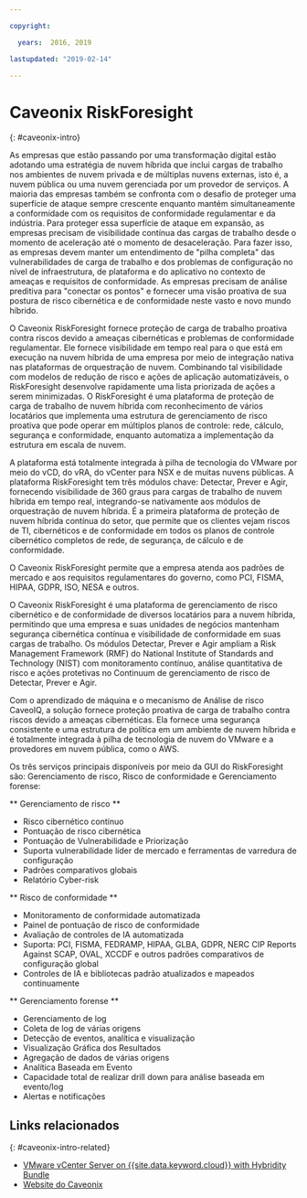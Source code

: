 ```yaml
---

copyright:

  years:  2016, 2019

lastupdated: "2019-02-14"

---
```


# Caveonix RiskForesight
{: #caveonix-intro}

As empresas que estão passando por uma transformação digital estão adotando uma estratégia de nuvem híbrida que inclui cargas de trabalho nos ambientes de nuvem privada e de múltiplas nuvens externas, isto é, a nuvem pública ou uma nuvem gerenciada por um provedor de serviços. A maioria das empresas também se confronta com o desafio de proteger uma superfície de ataque sempre crescente enquanto mantém simultaneamente a conformidade com os requisitos de conformidade regulamentar e da indústria. Para proteger essa superfície de ataque em expansão, as empresas precisam de visibilidade contínua das cargas de trabalho desde o momento de aceleração até o momento de desaceleração. Para fazer isso, as empresas devem manter um entendimento de "pilha completa" das vulnerabilidades de carga de trabalho e dos problemas de configuração no nível de infraestrutura, de plataforma e do aplicativo no contexto de ameaças e requisitos de conformidade. As empresas precisam de análise preditiva para "conectar os pontos" e fornecer uma visão proativa de sua postura de risco cibernética e de conformidade neste vasto e novo mundo híbrido.

O Caveonix RiskForesight fornece proteção de carga de trabalho proativa contra riscos devido a ameaças cibernéticas e problemas de conformidade regulamentar. Ele fornece visibilidade em tempo real para o que está em execução na nuvem híbrida de uma empresa por meio de integração nativa nas plataformas de orquestração de nuvem. Combinando tal visibilidade com modelos de redução de risco e ações de aplicação automatizáveis, o RiskForesight desenvolve rapidamente uma lista priorizada de ações a serem minimizadas. O RiskForesight é uma plataforma de proteção de carga de trabalho de nuvem híbrida com reconhecimento de vários locatários que implementa uma estrutura de gerenciamento de risco proativa que pode operar em múltiplos planos de controle: rede, cálculo, segurança e conformidade, enquanto automatiza a implementação da estrutura em escala de nuvem.

A plataforma está totalmente integrada à pilha de tecnologia do VMware por meio do vCD, do vRA, do vCenter para NSX e de muitas nuvens públicas. A plataforma RiskForesight tem três módulos chave: Detectar, Prever e Agir, fornecendo visibilidade de 360 graus para cargas de trabalho de nuvem híbrida em tempo real, integrando-se nativamente aos módulos de orquestração de nuvem híbrida. É a primeira plataforma de proteção de nuvem híbrida contínua do setor, que permite que os clientes vejam riscos de TI, cibernéticos e de conformidade em todos os planos de controle cibernético completos de rede, de segurança, de cálculo e de conformidade.

O Caveonix RiskForesight permite que a empresa atenda aos padrões de mercado e aos requisitos regulamentares do governo, como PCI, FISMA, HIPAA, GDPR, ISO, NESA e outros.

O Caveonix RiskForesight é uma plataforma de gerenciamento de risco cibernético e de conformidade de diversos locatários para a nuvem híbrida, permitindo que uma empresa e suas unidades de negócios mantenham segurança cibernética contínua e visibilidade de conformidade em suas cargas de trabalho. Os módulos Detectar, Prever e Agir ampliam a Risk Management Framework (RMF) do National Institute of Standards and Technology (NIST) com monitoramento contínuo, análise quantitativa de risco e ações protetivas no Continuum de gerenciamento de risco de Detectar, Prever e Agir.

Com o aprendizado de máquina e o mecanismo de Análise de risco CaveoIQ, a solução fornece proteção proativa de carga de trabalho contra riscos devido a ameaças cibernéticas. Ela fornece uma segurança consistente e uma estrutura de política em um ambiente de nuvem híbrida e é totalmente integrada à pilha de tecnologia de nuvem do VMware e a provedores em nuvem pública, como o AWS.

Os três serviços principais disponíveis por meio da GUI do RiskForesight são: Gerenciamento de risco, Risco de conformidade e Gerenciamento forense:

** Gerenciamento de risco **
-	Risco cibernético contínuo
- Pontuação de risco cibernética
-	Pontuação de Vulnerabilidade e Priorização
-	Suporta vulnerabilidade líder de mercado e ferramentas de varredura de configuração
-	Padrões comparativos globais
-	Relatório Cyber-risk

** Risco de conformidade **
- Monitoramento de conformidade automatizada
-	Painel de pontuação de risco de conformidade
-	Avaliação de controles de IA automatizada
-	Suporta: PCI, FISMA, FEDRAMP, HIPAA, GLBA, GDPR, NERC CIP Reports Against SCAP, OVAL, XCCDF e outros padrões comparativos de configuração global
-	Controles de IA e bibliotecas padrão atualizados e mapeados continuamente

** Gerenciamento forense **
-	Gerenciamento de log
-	Coleta de log de várias origens
-	Detecção de eventos, analítica e visualização
-	Visualização Gráfica dos Resultados
-	Agregação de dados de várias origens
-	Analítica Baseada em Evento
-	Capacidade total de realizar drill down para análise baseada em evento/log
-	Alertas e notificações

## Links relacionados
{: #caveonix-intro-related}

*   [VMware vCenter Server on {{site.data.keyword.cloud}} with Hybridity Bundle](/docs/services/vmwaresolutions/archiref/vcs/vcs-hybridity-intro.html)
*   [ Website do Caveonix ](https://www.caveonix.com/)
